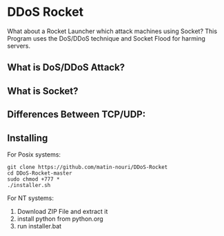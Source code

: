 # DDoS Rocket
What about a Rocket Launcher which attack machines using Socket?
This Program uses the DoS/DDoS technique and Socket Flood for harming servers.
 ## What is DoS/DDoS Attack?

 ## What is Socket?

 ## Differences Between TCP/UDP:

 ## Installing
 For Posix systems:
 ```
 git clone https://github.com/matin-nouri/DDoS-Rocket
 cd DDoS-Rocket-master
 sudo chmod +777 *
 ./installer.sh
 ```
 For NT systems:
1. Download ZIP File and extract it
2. install python from python.org
3. run installer.bat
